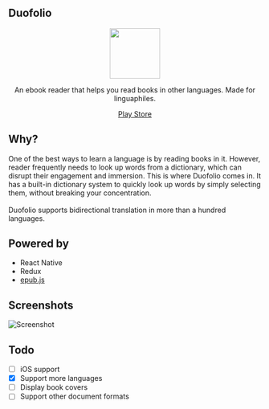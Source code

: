 ## Duofolio

<p align="center">
  <img src="https://raw.githubusercontent.com/farshed/duofolio/master/docs/logo.png" height=100/>
</p>

<p align="center">An ebook reader that helps you read books in other languages. Made for linguaphiles.</p>

<p align="center">
  <a href="https://play.google.com/store/apps/details?id=com.duofolio">Play Store</a>
<p>

## Why?

One of the best ways to learn a language is by reading books in it. However, reader frequently needs to look up words from a dictionary, which can disrupt their engagement and immersion. This is where Duofolio comes in. It has a built-in dictionary system to quickly look up words by simply selecting them, without breaking your concentration.
<br><br>
Duofolio supports bidirectional translation in more than a hundred languages.

## Powered by

-  React Native
-  Redux
-  [epub.js](https://github.com/futurepress/epub.js)

## Screenshots

![Screenshot](https://raw.githubusercontent.com/farshed/duofolio/master/docs/screenshots.png)

## Todo

-  [ ] iOS support
-  [x] Support more languages
-  [ ] Display book covers
-  [ ] Support other document formats
